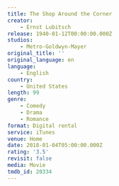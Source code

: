 ```yaml
---
title: The Shop Around the Corner
creator:
    - Ernst Lubitsch
release: 1940-01-12T00:00:00.000Z
studios:
    - Metro-Goldwyn-Mayer
original_title: ''
original_language: en
language:
    - English
country:
    - United States
length: 99
genre:
    - Comedy
    - Drama
    - Romance
format: Digital rental
service: iTunes
venue: Home
date: 2018-01-04T05:00:00.000Z
rating: '3.5'
revisit: false
media: Movie
tmdb_id: 20334
---
```



